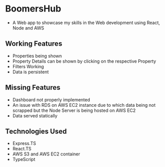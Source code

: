 # BoomersHub
- A Web app to showcase my skills in the Web development using React, Node and AWS

## Working Features
- Properties being shown
- Property Details can be shown by clicking on the respective Property
- Filters Working
- Data is persistent
## Missing Features
- Dashboard not properly implemented
- An issue with RDS on AWS EC2 instance due to which data being not scrapped but the Node Server is being hosted on AWS EC2
- Data served statically
## Technologies Used
- Express.TS
- React.TS
- AWS S3 and AWS EC2 container
- TypeScript



